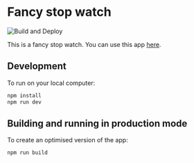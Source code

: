 # Fancy stop watch

![Build and Deploy](https://github.com/Tsuyoshi84/fancy-stop-watch/workflows/Build%20and%20Deploy/badge.svg)

This is a fancy stop watch. You can use this app [here](https://tsuyoshi84.github.io/fancy-stop-watch/).

## Development

To run on your local computer:

```bash
npm install
npm run dev
```

## Building and running in production mode

To create an optimised version of the app:

```bash
npm run build
```
